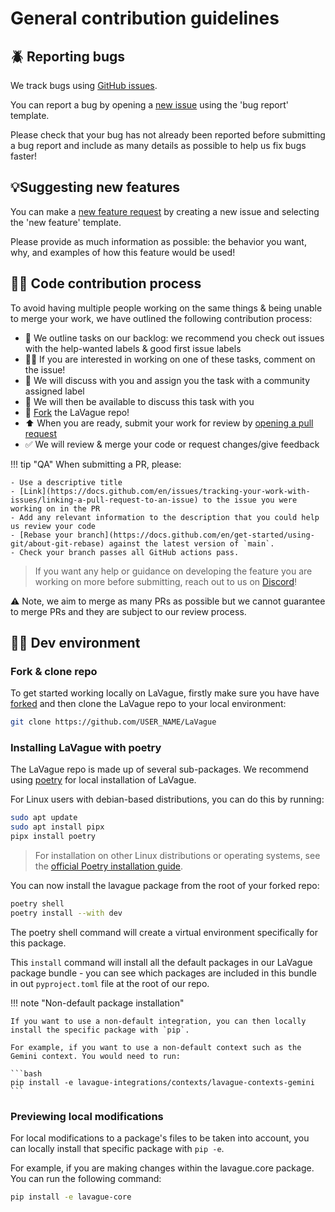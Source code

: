 # General contribution guidelines

## 🪲 Reporting bugs

We track bugs using [GitHub issues](https://github.com/lavague-ai/LaVague/issues/).

You can report a bug by opening a [new issue](https://github.com/lavague-ai/LaVague/issues/new/choose) using the 'bug report' template.

Please check that your bug has not already been reported before submitting a bug report and include as many details as possible to help us fix bugs faster!

## 💡Suggesting new features

You can make a [new feature request](https://github.com/lavague-ai/LaVague/issues/new/choose) by creating a new issue and selecting the 'new feature' template.

Please provide as much information as possible: the behavior you want, why, and examples of how this feature would be used!

## 👩‍💻 Code contribution process

To avoid having multiple people working on the same things & being unable to merge your work, we have outlined the following contribution process:

- 📢 We outline tasks on our backlog: we recommend you check out issues with the help-wanted labels & good first issue labels
- 🙋‍♀️ If you are interested in working on one of these tasks, comment on the issue!
- 🤝 We will discuss with you and assign you the task with a community assigned label
- 💬 We will then be available to discuss this task with you
- 🍴 [Fork](https://docs.github.com/en/pull-requests/collaborating-with-pull-requests/working-with-forks/fork-a-repo) the LaVague repo!
- ⬆️ When you are ready, submit your work for review by [opening a pull request](https://docs.github.com/en/pull-requests/collaborating-with-pull-requests/proposing-changes-to-your-work-with-pull-requests/creating-a-pull-request-from-a-fork)
- ✅ We will review & merge your code or request changes/give feedback

!!! tip "QA"
    When submitting a PR, please:

    - Use a descriptive title
    - [Link](https://docs.github.com/en/issues/tracking-your-work-with-issues/linking-a-pull-request-to-an-issue) to the issue you were working on in the PR
    - Add any relevant information to the description that you could help us review your code
    - [Rebase your branch](https://docs.github.com/en/get-started/using-git/about-git-rebase) against the latest version of `main`.
    - Check your branch passes all GitHub actions pass.

> If you want any help or guidance on developing the feature you are working on more before submitting, reach out to us on [Discord](https://discord.gg/SDxn9KpqX9)!

⚠️ Note, we aim to merge as many PRs as possible but we cannot guarantee to merge PRs and they are subject to our review process.

## 👨‍💻 Dev environment

### Fork & clone repo

To get started working locally on LaVague, firstly make sure you have have [forked](https://docs.github.com/en/pull-requests/collaborating-with-pull-requests/working-with-forks/fork-a-repo) and then clone the LaVague repo to your local environment:

```bash
git clone https://github.com/USER_NAME/LaVague
```

### Installing LaVague with poetry

The LaVague repo is made up of several sub-packages. We recommend using [poetry](https://python-poetry.org/) for local installation of LaVague.

For Linux users with debian-based distributions, you can do this by running:

```bash
sudo apt update
sudo apt install pipx
pipx install poetry
```

> For installation on other Linux distributions or operating systems, see the [official Poetry installation guide](https://python-poetry.org/docs/#installing-with-pipx).

You can now install the lavague package from the root of your forked repo:

```bash
poetry shell
poetry install --with dev
```

The poetry shell command will create a virtual environment specifically for this package.

This `install` command will install all the default packages in our LaVague package bundle - you can see which packages are included in this bundle in out `pyproject.toml` file at the root of our repo.

!!! note "Non-default package installation"

    If you want to use a non-default integration, you can then locally install the specific package with `pip`.

    For example, if you want to use a non-default context such as the Gemini context. You would need to run:

    ```bash
    pip install -e lavague-integrations/contexts/lavague-contexts-gemini
    ```

### Previewing local modifications

For local modifications to a package's files to be taken into account, you can locally install that specific package with `pip -e`.

For example, if you are making changes within the lavague.core package. You can run the following command:

```bash
pip install -e lavague-core
```